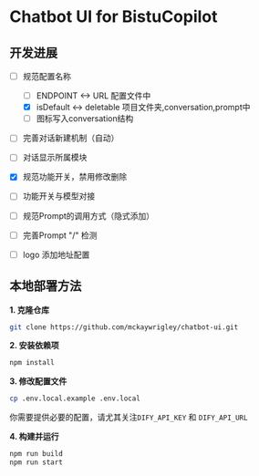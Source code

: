 # Chatbot UI for BistuCopilot


## 开发进展

- [ ] 规范配置名称
    - [ ] ENDPOINT <-> URL 配置文件中
    - [x] isDefault <-> deletable 项目文件夹,conversation,prompt中
    - [ ] 图标写入conversation结构

- [ ] 完善对话新建机制（自动）
- [ ] 对话显示所属模块
- [x] 规范功能开关，禁用修改删除
- [ ] 功能开关与模型对接
- [ ] 规范Prompt的调用方式（隐式添加）
- [ ] 完善Prompt "/" 检测

- [ ] logo 添加地址配置


## 本地部署方法

**1. 克隆仓库**

```bash
git clone https://github.com/mckaywrigley/chatbot-ui.git
```

**2. 安装依赖项**

```bash
npm install
```

**3. 修改配置文件**

```bash
cp .env.local.example .env.local
```
你需要提供必要的配置，请尤其关注`DIFY_API_KEY` 和 `DIFY_API_URL` 

**4. 构建并运行**

```bash
npm run build
npm run start
```
